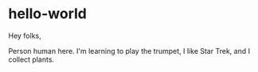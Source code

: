 # hello-world

Hey folks,

Person human here. I'm learning to play the trumpet, I like Star Trek, and I collect plants. 
